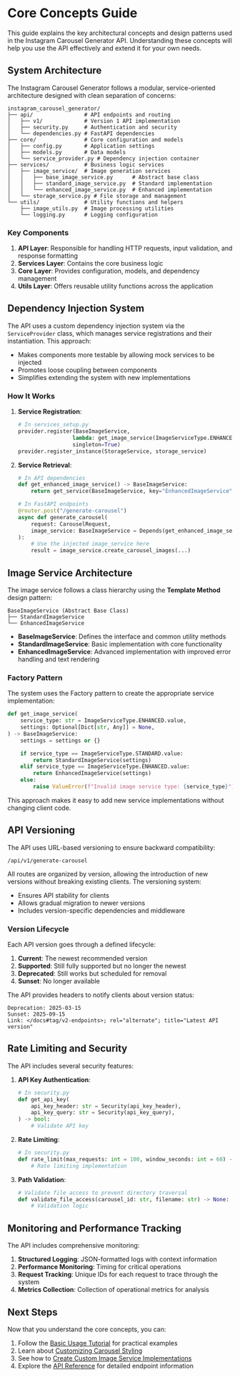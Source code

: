# Core Concepts Guide

This guide explains the key architectural concepts and design patterns used in the Instagram Carousel Generator API. Understanding these concepts will help you use the API effectively and extend it for your own needs.

## System Architecture

The Instagram Carousel Generator follows a modular, service-oriented architecture designed with clean separation of concerns:

```
instagram_carousel_generator/
├── api/                # API endpoints and routing
│   ├── v1/             # Version 1 API implementation
│   ├── security.py     # Authentication and security
│   └── dependencies.py # FastAPI dependencies
├── core/               # Core configuration and models
│   ├── config.py       # Application settings
│   ├── models.py       # Data models
│   └── service_provider.py # Dependency injection container
├── services/           # Business logic services
│   ├── image_service/  # Image generation services
│   │   ├── base_image_service.py      # Abstract base class
│   │   ├── standard_image_service.py  # Standard implementation
│   │   └── enhanced_image_service.py  # Enhanced implementation
│   └── storage_service.py # File storage and management
└── utils/              # Utility functions and helpers
    ├── image_utils.py  # Image processing utilities
    └── logging.py      # Logging configuration
```

### Key Components

1. **API Layer**: Responsible for handling HTTP requests, input validation, and response formatting
2. **Services Layer**: Contains the core business logic
3. **Core Layer**: Provides configuration, models, and dependency management
4. **Utils Layer**: Offers reusable utility functions across the application

## Dependency Injection System

The API uses a custom dependency injection system via the `ServiceProvider` class, which manages service registrations and their instantiation. This approach:

- Makes components more testable by allowing mock services to be injected
- Promotes loose coupling between components
- Simplifies extending the system with new implementations

### How It Works

1. **Service Registration**:
   ```python
   # In services_setup.py
   provider.register(BaseImageService,
                    lambda: get_image_service(ImageServiceType.ENHANCED.value, settings),
                    singleton=True)
   provider.register_instance(StorageService, storage_service)
   ```

2. **Service Retrieval**:
   ```python
   # In API dependencies
   def get_enhanced_image_service() -> BaseImageService:
       return get_service(BaseImageService, key="EnhancedImageService")

   # In FastAPI endpoints
   @router.post("/generate-carousel")
   async def generate_carousel(
       request: CarouselRequest,
       image_service: BaseImageService = Depends(get_enhanced_image_service)
   ):
       # Use the injected image_service here
       result = image_service.create_carousel_images(...)
   ```

## Image Service Architecture

The image service follows a class hierarchy using the **Template Method** design pattern:

```
BaseImageService (Abstract Base Class)
├── StandardImageService
└── EnhancedImageService
```

- **BaseImageService**: Defines the interface and common utility methods
- **StandardImageService**: Basic implementation with core functionality
- **EnhancedImageService**: Advanced implementation with improved error handling and text rendering

### Factory Pattern

The system uses the Factory pattern to create the appropriate service implementation:

```python
def get_image_service(
    service_type: str = ImageServiceType.ENHANCED.value,
    settings: Optional[Dict[str, Any]] = None,
) -> BaseImageService:
    settings = settings or {}

    if service_type == ImageServiceType.STANDARD.value:
        return StandardImageService(settings)
    elif service_type == ImageServiceType.ENHANCED.value:
        return EnhancedImageService(settings)
    else:
        raise ValueError(f"Invalid image service type: {service_type}")
```

This approach makes it easy to add new service implementations without changing client code.

## API Versioning

The API uses URL-based versioning to ensure backward compatibility:

```
/api/v1/generate-carousel
```

All routes are organized by version, allowing the introduction of new versions without breaking existing clients. The versioning system:

- Ensures API stability for clients
- Allows gradual migration to newer versions
- Includes version-specific dependencies and middleware

### Version Lifecycle

Each API version goes through a defined lifecycle:

1. **Current**: The newest recommended version
2. **Supported**: Still fully supported but no longer the newest
3. **Deprecated**: Still works but scheduled for removal
4. **Sunset**: No longer available

The API provides headers to notify clients about version status:
```
Deprecation: 2025-03-15
Sunset: 2025-09-15
Link: </docs#tag/v2-endpoints>; rel="alternate"; title="Latest API version"
```

## Rate Limiting and Security

The API includes several security features:

1. **API Key Authentication**:
   ```python
   # In security.py
   def get_api_key(
       api_key_header: str = Security(api_key_header),
       api_key_query: str = Security(api_key_query),
   ) -> bool:
       # Validate API key
   ```

2. **Rate Limiting**:
   ```python
   # In security.py
   def rate_limit(max_requests: int = 100, window_seconds: int = 60) -> Callable:
       # Rate limiting implementation
   ```

3. **Path Validation**:
   ```python
   # Validate file access to prevent directory traversal
   def validate_file_access(carousel_id: str, filename: str) -> None:
       # Validation logic
   ```

## Monitoring and Performance Tracking

The API includes comprehensive monitoring:

1. **Structured Logging**: JSON-formatted logs with context information
2. **Performance Monitoring**: Timing for critical operations
3. **Request Tracking**: Unique IDs for each request to trace through the system
4. **Metrics Collection**: Collection of operational metrics for analysis

## Next Steps

Now that you understand the core concepts, you can:

1. Follow the [Basic Usage Tutorial](tutorials/basic-usage.md) for practical examples
2. Learn about [Customizing Carousel Styling](tutorials/customizing-styling.md)
3. See how to [Create Custom Image Service Implementations](tutorials/custom-image-service.md)
4. Explore the [API Reference](api-reference.md) for detailed endpoint information
